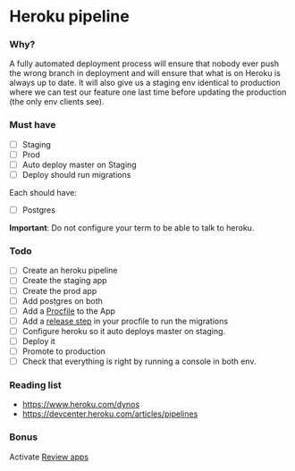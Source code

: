 # Heroku pipeline

### Why?

A fully automated deployment process will ensure that nobody ever push the wrong branch in deployment and will ensure that what is on Heroku is always up to date. It will also give us a staging env identical to production where we can test our feature one last time before updating the production (the only env clients see).

### Must have

- [ ] Staging
- [ ] Prod
- [ ] Auto deploy master on Staging
- [ ] Deploy should run migrations

Each should have:

- [ ] Postgres

**Important**: Do not configure your term to be able to talk to heroku.

### Todo

- [ ] Create an heroku pipeline
- [ ] Create the staging app
- [ ] Create the prod app
- [ ] Add postgres on both
- [ ] Add a [Procfile](https://devcenter.heroku.com/articles/getting-started-with-rails5#procfile) to the App
- [ ] Add a [release step](https://devcenter.heroku.com/articles/release-phase) in your procfile to run the migrations
- [ ] Configure heroku so it auto deploys master on staging.
- [ ] Deploy it
- [ ] Promote to production
- [ ] Check that everything is right by running a console in both env.

### Reading list

- https://www.heroku.com/dynos
- https://devcenter.heroku.com/articles/pipelines

### Bonus

Activate [Review apps](https://devcenter.heroku.com/articles/github-integration-review-apps)
